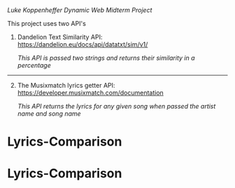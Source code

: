 *Luke Koppenheffer Dynamic Web Midterm Project*

This project uses two API's

1. Dandelion Text Similarity API: https://dandelion.eu/docs/api/datatxt/sim/v1/

    *This API is passed two strings and returns their similarity in a percentage*
___________________________________________________________________________________________
2. The Musixmatch lyrics getter API: https://developer.musixmatch.com/documentation

    *This API returns the lyrics for any given song when passed the artist name and song name*
# Lyrics-Comparison
# Lyrics-Comparison

